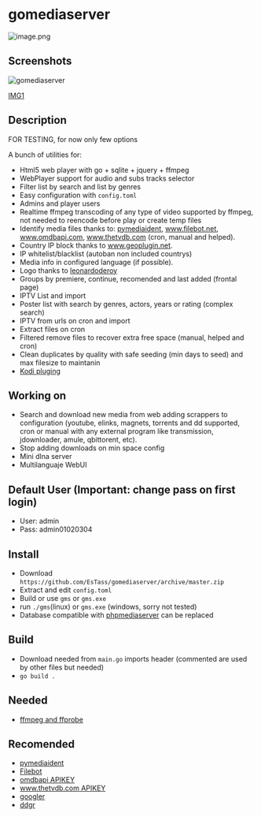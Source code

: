 # gomediaserver

![image.png](https://github.com/leonardoderoy/phpmediaserver/blob/master/imgs/logo/1.png?raw=true)

## Screenshots

![gomediaserver](https://media.giphy.com/media/kBkna0rSjksQyQlfZ3/source.gif)

[IMG1](http://i67.tinypic.com/33opaiv.png)

## Description

FOR TESTING, for now only few options

A bunch of utilities for:
 - Html5 web player with go + sqlite + jquery + ffmpeg
 - WebPlayer support for audio and subs tracks selector
 - Filter list by search and list by genres
 - Easy configuration with `config.toml`
 - Admins and player users
 - Realtime ffmpeg transcoding of any type of video supported by ffmpeg, not needed to reencode before play or create temp files
 - Identify media files thanks to: [pymediaident](https://github.com/EsTass/pymediaident), www.filebot.net, www.omdbapi.com, www.thetvdb.com (cron, manual and helped).
 - Country IP block thanks to www.geoplugin.net.
 - IP whitelist/blacklist (autoban non included countrys)
 - Media info in configured language (if possible).
 - Logo thanks to [leonardoderoy](https://github.com/leonardoderoy)
 - Groups by premiere, continue, recomended and last added (frontal page)
 - IPTV List and import
 - Poster list with search by genres, actors, years or rating (complex search)
 - IPTV from urls on cron and import
 - Extract files on cron
 - Filtered remove files to recover extra free space (manual, helped and cron)
 - Clean duplicates by quality with safe seeding (min days to seed) and max filesize to maintanin
 - [Kodi pluging](https://github.com/EsTass/phpmediaserver-kodi)
 
## Working on
 - Search and download new media from web adding scrappers to configuration (youtube, elinks, magnets, torrents and dd supported, cron or manual with any external program like transmission, jdownloader, amule, qbittorent, etc).
 - Stop adding downloads on min space config
 - Mini dlna server
 - Multilanguaje WebUI
 
## Default User (Important: change pass on first login)
 - User: admin
 - Pass: admin01020304
 
## Install
 - Download `https://github.com/EsTass/gomediaserver/archive/master.zip` 
 - Extract and edit `config.toml`
 - Build or use `gms` or `gms.exe`
 - run `./gms`(linux) or `gms.exe` (windows, sorry not tested)
 - Database compatible with [phpmediaserver](https://github.com/EsTass/phpmediaserver) can be replaced

## Build

 - Download needed from `main.go` imports header (commented are used by other files but needed)
 - `go build .`

## Needed
 - [ffmpeg and ffprobe](https://ffmpeg.org/)
 
## Recomended
- [pymediaident](https://github.com/EsTass/pymediaident)
- [Filebot](https://www.filebot.net)
- [omdbapi APIKEY](https://www.omdbapi.com)
- [www.thetvdb.com APIKEY](https://www.thetvdb.com)
- [googler](https://pypi.python.org/pypi/googler)
- [ddgr](https://github.com/jarun/ddgr)

